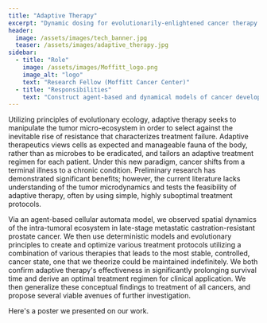 ```yaml
---
title: "Adaptive Therapy"
excerpt: "Dynamic dosing for evolutionarily-enlightened cancer therapy."
header:
  image: /assets/images/tech_banner.jpg
  teaser: /assets/images/adaptive_therapy.jpg
sidebar:
  - title: "Role"
    image: /assets/images/Moffitt_logo.png
    image_alt: "logo"
    text: "Research Fellow (Moffitt Cancer Center)"
  - title: "Responsibilities"
    text: "Construct agent-based and dynamical models of cancer development."
---
```


Utilizing principles of evolutionary ecology, adaptive therapy seeks to manipulate
the tumor micro-ecosystem in order to select against the inevitable rise of
resistance that characterizes treatment failure. Adaptive therapeutics views cells as
expected and manageable fauna of the body, rather than as microbes to be
eradicated, and tailors an adaptive treatment regimen for each patient. Under this
new paradigm, cancer shifts from a terminal illness to a chronic condition.
Preliminary research has demonstrated significant benefits; however, the current
literature lacks understanding of the tumor microdynamics and tests the feasibility
of adaptive therapy, often by using simple, highly suboptimal treatment protocols.


Via an agent-based cellular automata model, we observed spatial dynamics of the
intra-tumoral ecosystem in late-stage metastatic castration-resistant prostate
cancer. We then use deterministic models and evolutionary principles to create and
optimize various treatment protocols utilizing a combination of various therapies
that leads to the most stable, controlled, cancer state, one that we theorize could be
maintained indefinitely. We both confirm adaptive therapy's effectiveness in
significantly prolonging survival time and derive an optimal treatment regimen for
clinical application. We then generalize these conceptual findings to treatment of all
cancers, and propose several viable avenues of further investigation.

Here's a poster we presented on our work.
<object data="/assets/posters/Moffitt_Poster.pdf" width="1000" height="1000" type='application/pdf'/>